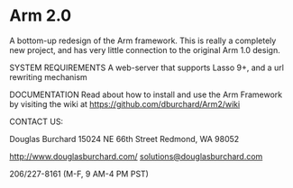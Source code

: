 Arm 2.0
====

A bottom-up redesign of the Arm framework. This is really a completely new project, and has very little connection to the original Arm 1.0 design.


SYSTEM REQUIREMENTS
A web-server that supports Lasso 9+, and a url rewriting mechanism


DOCUMENTATION
Read about how to install and use the Arm Framework by visiting the wiki at https://github.com/dburchard/Arm2/wiki


CONTACT US:

Douglas Burchard
15024 NE 66th Street
Redmond, WA  98052

http://www.douglasburchard.com/
solutions@douglasburchard.com

206/227-8161 (M-F, 9 AM-4 PM PST)
